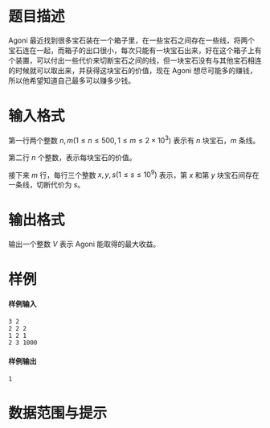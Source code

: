 
# 题目描述

Agoni 最近找到很多宝石装在一个箱子里，在一些宝石之间存在一些线，将两个宝石连在一起，而箱子的出口很小，每次只能有一块宝石出来，好在这个箱子上有个装置，可以付出一些代价来切断宝石之间的线，但一块宝石没有与其他宝石相连的时候就可以取出来，并获得这块宝石的价值，现在 Agoni 想尽可能多的赚钱，所以他希望知道自己最多可以赚多少钱。

# 输入格式

第一行两个整数 $n,m(1\leq n\leq 500,1\leq m\leq 2\times 10^3)$ 表示有 $n$ 块宝石，$m$ 条线。

第二行 $n$ 个整数，表示每块宝石的价值。

接下来 $m$ 行，每行三个整数 $x,y,s(1\leq s \leq 10^9)$ 表示，第 $x$ 和第 $y$ 块宝石间存在一条线，切断代价为 $s$。

# 输出格式

输出一个整数 $V$ 表示 Agoni 能取得的最大收益。

# 样例

#### 样例输入

```plain
3 2
2 2 2
1 2 1
2 3 1000
```

#### 样例输出

```plain
1
```


# 数据范围与提示



